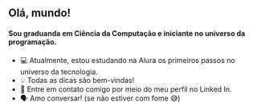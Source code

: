 ## Olá, mundo!



#### Sou graduanda em Ciência da Computação e iniciante no universo da programação.


- :computer: Atualmente, estou estudando na Alura os primeiros passos no universo da tecnologia.
- :bulb: Todas as dicas são bem-vindas!
- :envelope_with_arrow: Entre em contato comigo por meio do meu perfil no Linked In.
- :speaking_head:   Amo conversar! (se não estiver com fome :sweat_smile:)
